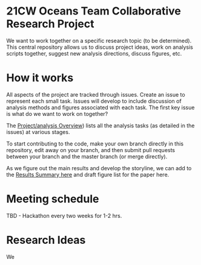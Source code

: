 # 21CW Oceans Team Collaborative Research Project

We want to work together on a specific research topic (to be determined). This central repository allows us to discuss project ideas, work on analysis scripts together, suggest new analysis directions, discuss figures, etc. 


# How it works

All aspects of the project are tracked through issues. Create an issue to represent each small task. Issues will develop to include discussion of analysis methods and figures associated with each task. The first key issue is what do we want to work on together?

The [Project/analysis Overview](https://github.com/users/PaulSpence/projects/2)) lists all the analysis tasks (as detailed in the issues) at various stages.

To start contributing to the code, make your own branch directly in this repository, edit away on your branch, and then submit pull requests between your branch and the master branch (or merge directly).

As we figure out the main results and develop the storyline, we can add to the [Results Summary here](https://github.com/PaulSpence/MISO_PO/blob/main/Results_Summary.md) and draft figure list for the paper here.

# Meeting schedule

TBD - Hackathon every two weeks for 1-2 hrs.

# Research Ideas
We
